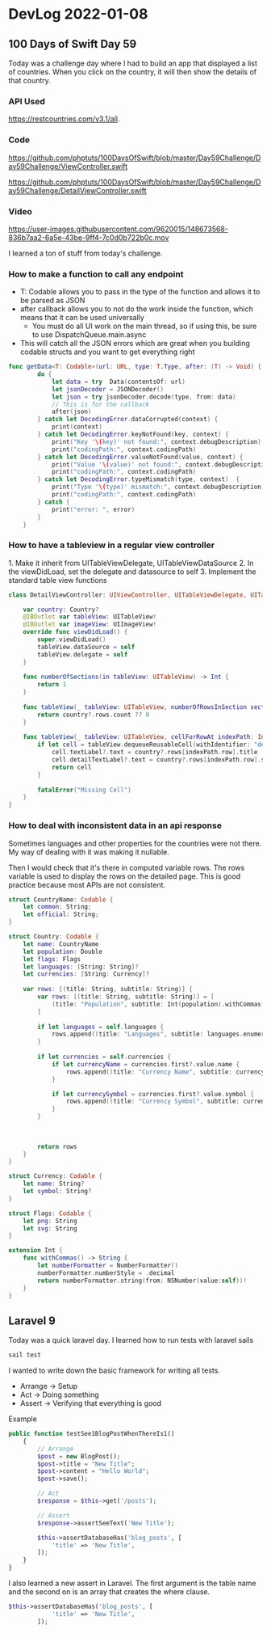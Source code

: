# DevLog 2022-01-08

## 100 Days of Swift Day 59

Today was a challenge day where I had to build an app that displayed a list of countries.  When you click on the country, it will then show the details of that country.

### API Used

https://restcountries.com/v3.1/all.

### Code

https://github.com/phptuts/100DaysOfSwift/blob/master/Day59Challenge/Day59Challenge/ViewController.swift

https://github.com/phptuts/100DaysOfSwift/blob/master/Day59Challenge/Day59Challenge/DetailViewController.swift

### Video

https://user-images.githubusercontent.com/9620015/148673568-836b7aa2-6a5e-43be-9ff4-7c0d0b722b0c.mov


I learned a ton of stuff from today's challenge.

### How to make a function to call any endpoint

- T: Codable allows you to pass in the type of the function and allows it to be parsed as JSON
- after callback allows you to not do the work inside the function, which means that it can be used universally
  - You must do all UI work on the main thread, so if using this, be sure to use DispatchQueue.main.async 
- This will catch all the JSON errors which are great when you building codable structs and you want to get everything right

```swift
func getData<T: Codable>(url: URL, type: T.Type, after: (T) -> Void) {
        do {
            let data = try  Data(contentsOf: url)
            let jsonDecoder = JSONDecoder()
            let json = try jsonDecoder.decode(type, from: data)
            // This is for the callback
            after(json)
        } catch let DecodingError.dataCorrupted(context) {
            print(context)
        } catch let DecodingError.keyNotFound(key, context) {
            print("Key '\(key)' not found:", context.debugDescription)
            print("codingPath:", context.codingPath)
        } catch let DecodingError.valueNotFound(value, context) {
            print("Value '\(value)' not found:", context.debugDescription)
            print("codingPath:", context.codingPath)
        } catch let DecodingError.typeMismatch(type, context)  {
            print("Type '\(type)' mismatch:", context.debugDescription)
            print("codingPath:", context.codingPath)
        } catch {
            print("error: ", error)
        }
    }
```
### How to have a tableview in a regular view controller

1\. Make it inherit from UITableViewDelegate, UITableViewDataSource
2\. In the viewDidLoad, set the delegate and datasource to self
3\. Implement the standard table view functions

```swift
class DetailViewController: UIViewController, UITableViewDelegate, UITableViewDataSource {

    var country: Country?
    @IBOutlet var tableView: UITableView!
    @IBOutlet var imageView: UIImageView!
    override func viewDidLoad() {
        super.viewDidLoad()
        tableView.dataSource = self
        tableView.delegate = self
    }
    
    func numberOfSections(in tableView: UITableView) -> Int {
        return 1
    }
    
    func tableView(_ tableView: UITableView, numberOfRowsInSection section: Int) -> Int {
        return country?.rows.count ?? 0
    }
    
    func tableView(_ tableView: UITableView, cellForRowAt indexPath: IndexPath) -> UITableViewCell {
        if let cell = tableView.dequeueReusableCell(withIdentifier: "detail")  {
            cell.textLabel?.text = country?.rows[indexPath.row].title
            cell.detailTextLabel?.text = country?.rows[indexPath.row].subtitle
            return cell
        }
        
        fatalError("Missing Cell")
    }
}

```


### How to deal with inconsistent data in an api response

Sometimes languages and other properties for the countries were not there.  My way of dealing with it was making it nullable.  

Then I would check that it's there in computed variable rows.  The rows variable is used to display the rows on the detailed page.  This is good practice because most APIs are not consistent.

```swift
struct CountryName: Codable {
    let common: String;
    let official: String;
}

struct Country: Codable {
    let name: CountryName
    let population: Double
    let flags: Flags
    let languages: [String: String]?
    let currencies: [String: Currency]?
    
    var rows: [(title: String, subtitle: String)] {
        var rows: [(title: String, subtitle: String)] = [
            (title: "Population", subtitle: Int(population).withCommas()),
        ]
        
        if let languages = self.languages {
            rows.append((title: "Languages", subtitle: languages.enumerated().map{ $0.element.value   }.joined(separator: ", ")))
        }
        
        if let currencies = self.currencies {
            if let currencyName = currencies.first?.value.name {
                rows.append((title: "Currency Name", subtitle: currencyName))
            }

            if let currencySymbol = currencies.first?.value.symbol {
                rows.append((title: "Currency Symbol", subtitle: currencySymbol))
            }
        }
       
        
        
        return rows
    }
}

struct Currency: Codable {
    let name: String?
    let symbol: String?
}

struct Flags: Codable {
    let png: String
    let svg: String
}

extension Int {
    func withCommas() -> String {
        let numberFormatter = NumberFormatter()
        numberFormatter.numberStyle = .decimal
        return numberFormatter.string(from: NSNumber(value:self))!
    }
}

```

## Laravel 9

Today was a quick laravel day.  I learned how to run tests with laravel sails


```bash
sail test
```

I wanted to write down the basic framework for writing all tests.

- Arrange -> Setup
- Act -> Doing something
- Assert -> Verifying that everything is good

Example

```php
public function testSee1BlogPostWhenThereIs1()
    {
        // Arrange
        $post = new BlogPost();
        $post->title = "New Title";
        $post->content = "Hello World";
        $post->save();

        // Act
        $response = $this->get('/posts');

        // Assert
        $response->assertSeeText('New Title');

        $this->assertDatabaseHas('blog_posts', [
            'title' => 'New Title',
        ]);
    }
}
```

I also learned a new assert in Laravel.  The first argument is the table name and the second on is an array that creates the where clause.

```php
$this->assertDatabaseHas('blog_posts', [
            'title' => 'New Title',
        ]);
```
